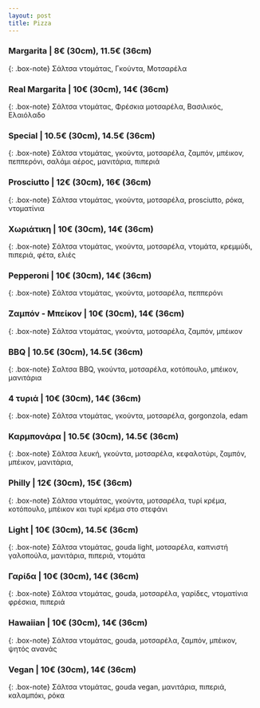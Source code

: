 ```yaml
---
layout: post
title: Pizza
---
```


### Margarita | 8€ (30cm), 11.5€ (36cm)

{: .box-note}
Σάλτσα ντομάτας, Γκούντα, Μοτσαρέλα

### Real Margarita | 10€ (30cm), 14€ (36cm)

{: .box-note}
Σάλτσα ντομάτας, Φρέσκια μοτσαρέλα, Βασιλικός, Ελαιόλαδο

### Special | 10.5€ (30cm), 14.5€ (36cm)

{: .box-note}
Σάλτσα ντομάτας, γκούντα, μοτσαρέλα, ζαμπόν, μπέικον, πεππερόνι, σαλάμι αέρος, μανιτάρια, πιπεριά

### Prosciuttο | 12€ (30cm), 16€ (36cm)

{: .box-note}
Σάλτσα ντομάτας, γκούντα, μοτσαρέλα, prosciutto, ρόκα, ντοματίνια

### Χωριάτικη | 10€ (30cm), 14€ (36cm)

{: .box-note}
Σάλτσα ντομάτας, γκούντα, μοτσαρέλα, ντομάτα, κρεμμύδι, πιπεριά, φέτα, ελιές

### Pepperoni | 10€ (30cm), 14€ (36cm)

{: .box-note}
Σάλτσα ντομάτας, γκούντα, μοτσαρέλα, πεππερόνι

### Ζαμπόν - Μπείκον | 10€ (30cm), 14€ (36cm)

{: .box-note}
Σάλτσα ντομάτας, γκούντα, μοτσαρέλα, ζαμπόν, μπέικον

### ΒΒQ | 10.5€ (30cm), 14.5€ (36cm)

{: .box-note}
Σαλτσα BBQ, γκούντα, μοτσαρέλα, κοτόπουλο, μπέικον, μανιτάρια

### 4 τυριά | 10€ (30cm), 14€ (36cm)

{: .box-note}
Σάλτσα ντομάτας, γκούντα, μοτσαρέλα, gorgonzola, edam

### Καρμπονάρα | 10.5€ (30cm), 14.5€ (36cm)

{: .box-note}
Σάλτσα λευκή, γκούντα, μοτσαρέλα, κεφαλοτύρι, ζαμπόν, μπέικον, μανιτάρια, 

### Philly | 12€ (30cm), 15€ (36cm)

{: .box-note}
Σάλτσα ντομάτας, γκούντα, μοτσαρέλα, τυρί κρέμα, κοτόπουλο, μπέικον και τυρί κρέμα στο στεφάνι

### Light | 10€ (30cm), 14.5€ (36cm)

{: .box-note}
Σάλτσα ντομάτας, gouda light, μοτσαρέλα, καπνιστή γαλοπούλα, μανιτάρια, πιπεριά, ντομάτα

### Γαρίδα | 10€ (30cm), 14€ (36cm)

{: .box-note}
Σάλτσα ντομάτας, gouda, μοτσαρέλα, γαρίδες, ντοματίνια φρέσκια, πιπεριά

### Hawaiian | 10€ (30cm), 14€ (36cm)

{: .box-note}
Σάλτσα ντομάτας, gouda, μοτσαρέλα, ζαμπόν, μπέικον, ψητός ανανάς

### Vegan | 10€ (30cm), 14€ (36cm)

{: .box-note}
Σάλτσα ντομάτας, gouda vegan, μανιτάρια, πιπεριά, καλαμπόκι, ρόκα
